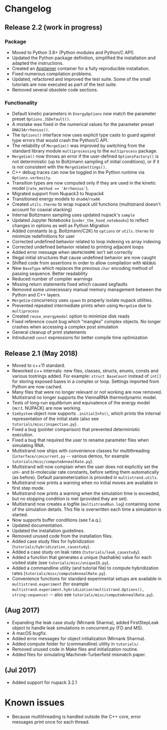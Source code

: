 
# Changelog

## Release 2.2 (work in progress)

### Package
- Moved to Python 3.8+ (Python modules and Python/C API).
- Updated the Python package definition, simplified the installation and adapted
  the instructions.
- Created an [Apptainer](https://apptainer.org/) container for a fully
  reproducible installation.
- Fixed numerous compilation problems.
- Updated, refactored and improved the test suite. Some of the small tutorials
  are now executed as part of the test suite.
- Removed several obsolete code sections.

### Functionality
- Default kinetic parameters in `EnergyOptions` now match the parameter preset
  `Options.JSDefault()`.
- A mistake was fixed in the numerical values for the parameter preset
  `DNA23Arrhenius()`.
- The `Options()` interface now uses explicit type casts to guard against type
  errors that would crash the Python/C API.
- The reliability of `MergeSim()` was improved by switching from the standard
  library module `multiprocessing` to the `multiprocess` package.
- `MergeSim()` now throws an error if the user-defined `OptionsFactory()` is not
  deterministic (up to Boltzmann sampling of initial conditions), or if it is
  not consistent with the `MergeSimSettings()`.
- C++ debug traces can now be toggled in the Python runtime via
  `Options.verbosity`.
- Transition types are now computed only if they are used in the kinetic model
  (`rate_method == 'Arrhenius'`).
- Migrated support from Nupack3 to Nupack4
- Transitioned energy models to `dna04`/`rna06`
- Created `utils.thermo` to wrap nupack util functions (multistrand doesn't account for coaxial stacking)
- Internal Boltzmann sampling uses updated nupack's `sample`
- Updated Jupyter Notebooks (`under_the_hood_notebooks`) to reflect changes in options as well as Python Migration
- Added constants (e.g. Boltzmann/C2K) to `options` or `utils.thermo` to minimize redefinitions for user
- Corrected undefined behavior related to loop indexing vs array indexing
- Corrected undefined behavior related to printing adjacent loops
- Added error message when `$NUPACKHOME` isn't set correctly
- Illegal initial structures that cause undefined behavior are now caught
- Shifted code from assertions in order to allow compilation with `NDEBUG`  
- New `BaseType` which replaces the previous `char` encoding method of passing sequence. Better readability
- Reduced number of compiler warnings
- Missing return statements fixed which caused segfaults
- Removed some unnecessary manual memory management between the Python and C++ layers.
- `MergeSim` concurrency uses `spawn` to properly isolate nupack utilities.
- Prevented repeated intermediate prints when using `MergeSim` due to `multiprocess` 
- Created `reuse_energymodel` option to minimize disk reads
- Fixed reference count bug which "mangles" complex objects. No longer crashes when accessing a complex post simulation
- General cleanup of print statements
- Introduced `const` expressions for better compile time optimization

## Release 2.1 (May 2018)

- Moved to c++11 standard.
- Reworked c++ internals: new files, classes, structs, enums, consts and various
  tostrings added. For example: `struct BaseCount` instead of `int[]` for
  storing exposed bases in a complex or loop. Settings imported from Python are
  now cached.
- Many files that were no longer relevant or not working are now removed.
  Multistrand no longer supports the ViennaRNA thermodynamic model.
- Tests of long-run equilibrium and equivalence of the energy model (w.r.t.
  NUPACK) are now working.
- `SimSystem` object now supports `.initialInfo()`, which prints the internal
  representation of the initial state (also see `tutorials/misc/inspection.py`).
- Fixed a bug (pointer comparison) that prevented deterministic execution.
- Fixed a bug that required the user to rename parameter files when simulating
  RNA.
- Multistrand now ships with convenience classes for multithreading
  (`interface/concurrent.py` -- various demos, for example
  `tutorials/misc/computeAnnealRate.py`).
- Multistrand will now complain when the user does not explicitly set the uni-
  and bi-molecular rate constants, before setting them automatically (as
  before). Default parameterization is provided in `multistrand.utils`.
- Multistrand now prints a warning when no initial moves are available in first
  step mode.
- Multistrand now prints a warning when the simulation time is exceeded, but no
  stopping condition is met (provided they are set).
- Multistrand now creates a logfile (`multistrandRun.log`) containing some of
  the simulation details. This file is overwritten each time a simulation is
  started.
- Now supports buffer conditions (see f.a.q.).
- Updated documentation.
- Updated the installation guidelines.
- Removed unused code from the installation files.
- Added case study files for hybridization (`tutorials/hybridization_casestudy`).
- Added a case study on leak rates (`tutorials/leak_casestudy`).
- Added a function that generates a unique (hashable) value for each visited
  state (see `tutorials/misc/uniqueID.py`).
- Added a commandline utility (and tutorial file) to compute hybridization rates
  (`tutorials/misc/computeAnnealRate.py`).
- Convenience functions for standard experimental setups are available in
  `multistrand.experiment` (for example
  `multistrand.experiment.hybridization(multistrand.Options(), string:sequence)`
  -- also see `tutorials/misc/computeAnnealRate.py`).

## (Aug 2017)

- Expanding the leak case study (Mirnank Sharma), added FirstStepLeak object to
  handle leak simulations in concurrent.py (FD and MS).
- A macOS bugfix.
- Added error messages for object initialization (Mirnank Sharma).
- Added compute folder for (commandline) utility in `tutorials/`.
- Removed unused code in Make files and initialization routine.
- Added files for simulating Machinek-Turberfield mismatch paper.

## (Jul 2017)

- Added support for nupack 3.2.1


# Known issues

- Because multithreading is handled outside the C++ core, error messages print
  once for each thread.
